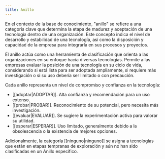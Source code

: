 ```yaml
---
title: Anillo
---
```

En el contexto de la base de conocimiento, "anillo" se refiere a una categoría clave que determina la etapa de madurez y aceptación de una tecnología dentro de una organización. Este concepto indica el nivel de desarrollo y estabilidad de una tecnología, así como la disposición y capacidad de la empresa para integrarla en sus procesos y proyectos.

El anillo actúa como una herramienta de clasificación que orienta a las organizaciones en su enfoque hacia diversas tecnologías. Permite a las empresas evaluar la posición de una tecnología en su ciclo de vida, considerando si está lista para ser adoptada ampliamente, si requiere más investigación o si su uso debería ser limitado o con precaución.

Cada anillo representa un nivel de compromiso y confianza en la tecnología:

- [[adoptar|ADOPTAR]]. Alta confianza y recomendación para un uso extenso.
- [[probar|PROBAR]]. Reconocimiento de su potencial, pero necesita más investigación.
- [[evaluar|EVALUAR]]. Se sugiere la experimentación activa para valorar su utilidad.
- [[esperar|ESPERAR]]. Uso limitado, generalmente debido a la obsolescencia o la existencia de mejores opciones.

Adicionalmente, la categoría [[ninguno|ninguno]] se asigna a tecnologías que están en etapas tempranas de exploración y aún no han sido clasificadas en un Anillo específico.